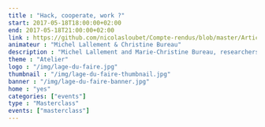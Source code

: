 ```yaml
---
title : "Hack, cooperate, work ?"
start: 2017-05-18T18:00:00+02:00
end: 2017-05-18T21:00:00+02:00
link : https://github.com/nicolasloubet/Compte-rendus/blob/master/Articles/lamyne_masterclass_lallemant_bureau.md
animateur : "Michel Lallement & Christine Bureau"
description : "Michel Lallement and Marie-Christine Bureau, researchers in sociology at the LISE (CNAM) laboratory, are presenting their work on the cooperation and organisation stakes in french and american tiers-leux."
theme : "Atelier"
logo : "/img/lage-du-faire.jpg"
thumbnail : "/img/lage-du-faire-thumbnail.jpg"
banner : "/img/lage-du-faire-banner.jpg"
home : "yes"
categories: ["events"]
type : "Masterclass"
events: ["masterclass"]
---
```

